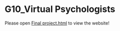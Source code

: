 # G10_Virtual Psychologists
 
Please open [Final project.html](https://chiuuu123.github.io/G10_Virtual-Psychologists/Final%20project.html) to view the website!
